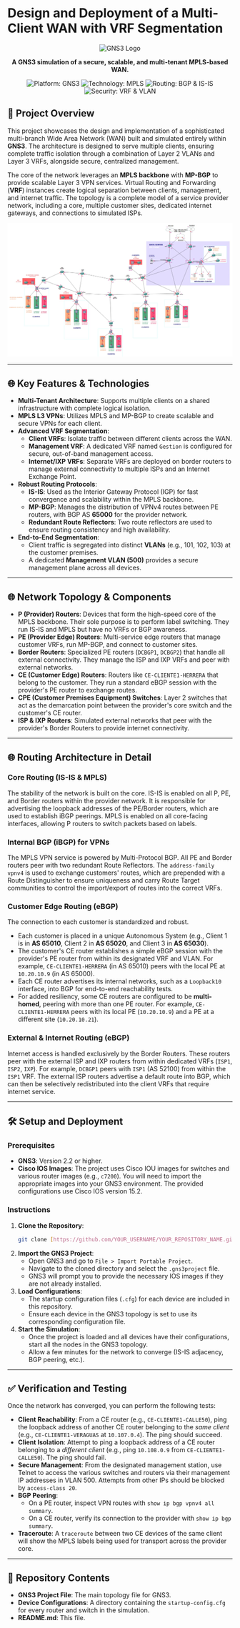 # Design and Deployment of a Multi-Client WAN with VRF Segmentation

<p align="center">
  <img src="https://gns3.com/assets/custom/gns3/images/logo-colour.png" alt="GNS3 Logo" width="150">
</p>
<p align="center">
  <strong>A GNS3 simulation of a secure, scalable, and multi-tenant MPLS-based WAN.</strong>
</p>

<p align="center">
  <img src="https://img.shields.io/badge/Platform-GNS3-blue" alt="Platform: GNS3">
  <img src="https://img.shields.io/badge/Technology-MPLS-orange" alt="Technology: MPLS">
  <img src="https://img.shields.io/badge/Routing-MP--BGP%20%26%20IS--IS-green" alt="Routing: BGP & IS-IS">
  <img src="https://img.shields.io/badge/Security-VRF%20%26%20VLAN-red" alt="Security: VRF & VLAN">
</p>

## 📖 Project Overview

This project showcases the design and implementation of a sophisticated multi-branch Wide Area Network (WAN) built and simulated entirely within **GNS3**. The architecture is designed to serve multiple clients, ensuring complete traffic isolation through a combination of Layer 2 VLANs and Layer 3 VRFs, alongside secure, centralized management.

The core of the network leverages an **MPLS backbone** with **MP-BGP** to provide scalable Layer 3 VPN services. Virtual Routing and Forwarding (**VRF**) instances create logical separation between clients, management, and internet traffic. The topology is a complete model of a service provider network, including a core, multiple customer sites, dedicated internet gateways, and connections to simulated ISPs.
<p align="center">
  <img src="https://github.com/ananibel/Multi-Client-WAN-Network-with-VRF-Segmentation/blob/9e95a02d688b5f5011787e1ba161b6f03afbf456/SIMULATION.jpg" alt="Simulation ScreenShot">
</p>

---

## 🌐 Key Features & Technologies

* **Multi-Tenant Architecture**: Supports multiple clients on a shared infrastructure with complete logical isolation.
* **MPLS L3 VPNs**: Utilizes MPLS and MP-BGP to create scalable and secure VPNs for each client.
* **Advanced VRF Segmentation**:
    * **Client VRFs**: Isolate traffic between different clients across the WAN.
    * **Management VRF**: A dedicated VRF named `Gestion` is configured for secure, out-of-band management access.
    * **Internet/IXP VRFs**: Separate VRFs are deployed on border routers to manage external connectivity to multiple ISPs and an Internet Exchange Point.
* **Robust Routing Protocols**:
    * **IS-IS**: Used as the Interior Gateway Protocol (IGP) for fast convergence and scalability within the MPLS backbone.
    * **MP-BGP**: Manages the distribution of VPNv4 routes between PE routers, with BGP AS **65000** for the provider network.
    * **Redundant Route Reflectors**: Two route reflectors are used to ensure routing consistency and high availability.
* **End-to-End Segmentation**:
    * Client traffic is segregated into distinct **VLANs** (e.g., 101, 102, 103) at the customer premises.
    * A dedicated **Management VLAN (500)** provides a secure management plane across all devices.

---

## 🌐 Network Topology & Components

* **P (Provider) Routers**: Devices that form the high-speed core of the MPLS backbone. Their sole purpose is to perform label switching. They run IS-IS and MPLS but have no VRFs or BGP awareness.
* **PE (Provider Edge) Routers**: Multi-service edge routers that manage customer VRFs, run MP-BGP, and connect to customer sites.
* **Border Routers**: Specialized PE routers (`DCBGP1`, `DCBGP2`) that handle all external connectivity. They manage the ISP and IXP VRFs and peer with external networks.
* **CE (Customer Edge) Routers**: Routers like `CE-CLIENTE1-HERRERA` that belong to the customer. They run a standard eBGP session with the provider's PE router to exchange routes.
* **CPE (Customer Premises Equipment) Switches**: Layer 2 switches that act as the demarcation point between the provider's core switch and the customer's CE router.
* **ISP & IXP Routers**: Simulated external networks that peer with the provider's Border Routers to provide internet connectivity.

---

## 🌐 Routing Architecture in Detail

### Core Routing (IS-IS & MPLS)

The stability of the network is built on the core. IS-IS is enabled on all P, PE, and Border routers within the provider network. It is responsible for advertising the loopback addresses of the PE/Border routers, which are used to establish iBGP peerings. MPLS is enabled on all core-facing interfaces, allowing P routers to switch packets based on labels.

### Internal BGP (iBGP) for VPNs

The MPLS VPN service is powered by Multi-Protocol BGP. All PE and Border routers peer with two redundant Route Reflectors. The `address-family vpnv4` is used to exchange customers' routes, which are prepended with a Route Distinguisher to ensure uniqueness and carry Route Target communities to control the import/export of routes into the correct VRFs.

### Customer Edge Routing (eBGP)

The connection to each customer is standardized and robust.
* Each customer is placed in a unique Autonomous System (e.g., Client 1 is in **AS 65010**, Client 2 in **AS 65020**, and Client 3 in **AS 65030**).
* The customer's CE router establishes a simple eBGP session with the provider's PE router from within its designated VRF and VLAN. For example, `CE-CLIENTE1-HERRERA` (in AS 65010) peers with the local PE at `10.20.10.9` (in AS 65000).
* Each CE router advertises its internal networks, such as a `Loopback10` interface, into BGP for end-to-end reachability tests.
* For added resiliency, some CE routers are configured to be **multi-homed**, peering with more than one PE router. For example, `CE-CLIENTE1-HERRERA` peers with its local PE (`10.20.10.9`) and a PE at a different site (`10.20.10.21`).

### External & Internet Routing (eBGP)

Internet access is handled exclusively by the Border Routers. These routers peer with the external ISP and IXP routers from within dedicated VRFs (`ISP1`, `ISP2`, `IXP`). For example, `DCBGP1` peers with `ISP1` (AS 52100) from within the `ISP1` VRF. The external ISP routers advertise a default route into BGP, which can then be selectively redistributed into the client VRFs that require internet service.

---

## 🛠️ Setup and Deployment

### Prerequisites

* **GNS3**: Version 2.2 or higher.
* **Cisco IOS Images**: The project uses Cisco IOU images for switches and various router images (e.g., `c7200`). You will need to import the appropriate images into your GNS3 environment. The provided configurations use Cisco IOS version 15.2.

### Instructions

1.  **Clone the Repository**:
    ```bash
    git clone [https://github.com/YOUR_USERNAME/YOUR_REPOSITORY_NAME.git](https://github.com/YOUR_USERNAME/YOUR_REPOSITORY_NAME.git)
    ```
2.  **Import the GNS3 Project**:
    * Open GNS3 and go to `File > Import Portable Project`.
    * Navigate to the cloned directory and select the `.gns3project` file.
    * GNS3 will prompt you to provide the necessary IOS images if they are not already installed.
3.  **Load Configurations**:
    * The startup configuration files (`.cfg`) for each device are included in this repository.
    * Ensure each device in the GNS3 topology is set to use its corresponding configuration file.
4.  **Start the Simulation**:
    * Once the project is loaded and all devices have their configurations, start all the nodes in the GNS3 topology.
    * Allow a few minutes for the network to converge (IS-IS adjacency, BGP peering, etc.).

---

## ✅ Verification and Testing

Once the network has converged, you can perform the following tests:

* **Client Reachability**: From a CE router (e.g., `CE-CLIENTE1-CALLE50`), ping the loopback address of another CE router belonging to the *same client* (e.g., `CE-CLIENTE1-VERAGUAS` at `10.107.0.4`). The ping should succeed.
* **Client Isolation**: Attempt to ping a loopback address of a CE router belonging to a *different client* (e.g., ping `10.108.0.9` from `CE-CLIENTE1-CALLE50`). The ping should fail.
* **Secure Management**: From the designated management station, use Telnet to access the various switches and routers via their management IP addresses in VLAN 500. Attempts from other IPs should be blocked by `access-class 20`.
* **BGP Peering**:
    * On a PE router, inspect VPN routes with `show ip bgp vpnv4 all summary`.
    * On a CE router, verify its connection to the provider with `show ip bgp summary`.
* **Traceroute**: A `traceroute` between two CE devices of the same client will show the MPLS labels being used for transport across the provider core.

---

## 📁 Repository Contents

* **GNS3 Project File**: The main topology file for GNS3.
* **Device Configurations**: A directory containing the `startup-config.cfg` for every router and switch in the simulation.
* **README.md**: This file.
